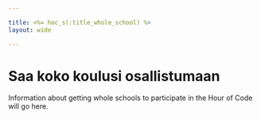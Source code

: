 ```yaml
---

title: <%= hoc_s(:title_whole_school) %>
layout: wide

---
```


# Saa koko koulusi osallistumaan

Information about getting whole schools to participate in the Hour of Code will go here.